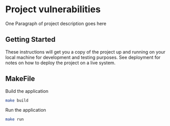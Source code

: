 # Project vulnerabilities

One Paragraph of project description goes here

## Getting Started

These instructions will get you a copy of the project up and running on your local machine for development and testing purposes. See deployment for notes on how to deploy the project on a live system.

## MakeFile

Build the application

```bash
make build
```

Run the application

```bash
make run
```
